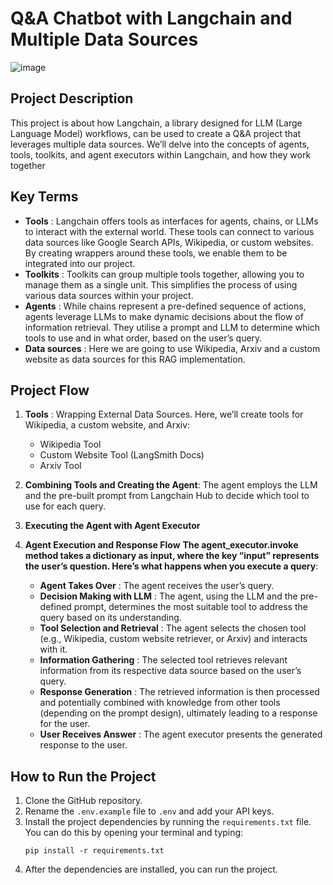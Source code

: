 # Q&A Chatbot with Langchain and Multiple Data Sources
![image](https://github.com/GayaaniD/Multidatasource_QA_bot/assets/125920863/7a93234a-d838-4ea9-aee9-ea03380bb3fe)

## Project Description
This project is about how Langchain, a library designed for LLM (Large Language Model) workflows, can be used to create a Q&A project that leverages multiple data sources. We’ll delve into the concepts of agents, tools, toolkits, and agent executors within Langchain, and how they work together

## Key Terms
  - **Tools** : Langchain offers tools as interfaces for agents, chains, or LLMs to interact with the external world. These tools can connect to various data sources like Google Search APIs, Wikipedia, or custom websites. By creating wrappers around these tools, we enable them to be integrated into our project.
  - **Toolkits** : Toolkits can group multiple tools together, allowing you to manage them as a single unit. This simplifies the process of using various data sources within your project.
  - **Agents** : While chains represent a pre-defined sequence of actions, agents leverage LLMs to make dynamic decisions about the flow of information retrieval. They utilise a prompt and LLM to determine which tools to use and in what order, based on the user’s query.
  - **Data sources** : Here we are going to use Wikipedia, Arxiv and a custom website as data sources for this RAG implementation.

## Project Flow
1. **Tools** :
Wrapping External Data Sources. Here, we’ll create tools for Wikipedia, a custom website, and Arxiv:
    - Wikipedia Tool
    - Custom Website Tool (LangSmith Docs)
    - Arxiv Tool

2. **Combining Tools and Creating the Agent**:
  The agent employs the LLM and the pre-built prompt from Langchain Hub to decide which tool to use for each query.

3. **Executing the Agent with Agent Executor**
   
4. **Agent Execution and Response Flow**
   **The agent_executor.invoke method takes a dictionary as input, where the key “input” represents the user’s question. Here’s what happens when you execute a query**:
    - **Agent Takes Over** : The agent receives the user’s query.
    - **Decision Making with LLM** : The agent, using the LLM and the pre-defined prompt, determines the most suitable tool to address the query based on its understanding.
    - **Tool Selection and Retrieval** : The agent selects the chosen tool (e.g., Wikipedia, custom website retriever, or Arxiv) and interacts with it.
    - **Information Gathering** : The selected tool retrieves relevant information from its respective data source based on the user’s query.
    - **Response Generation** : The retrieved information is then processed and potentially combined with knowledge from other tools (depending on the prompt design), ultimately leading to a response for the user.
    - **User Receives Answer** : The agent executor presents the generated response to the user.

## How to Run the Project
1. Clone the GitHub repository.
2. Rename the `.env.example` file to `.env` and add your API keys.
3. Install the project dependencies by running the `requirements.txt` file. You can do this by opening your terminal and typing:
    ```
    pip install -r requirements.txt
    ```
4. After the dependencies are installed, you can run the project.
